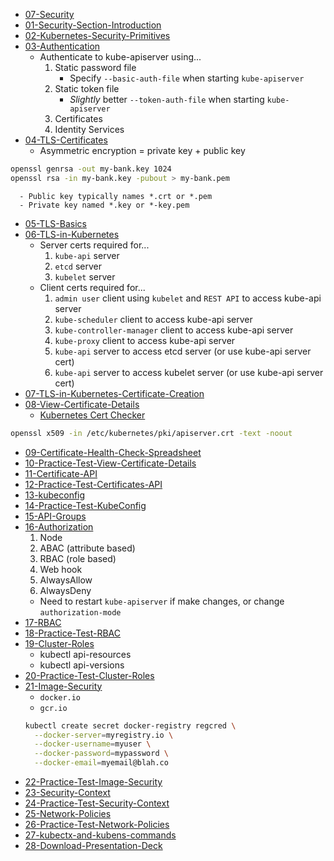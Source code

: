  - [07-Security](docs/07-Security)
  - [01-Security-Section-Introduction](docs/07-Security/01-Security-Section-Introduction.md)
  - [02-Kubernetes-Security-Primitives](docs/07-Security/02-Kubernetes-Security-Primitives.md)
  - [03-Authentication](docs/07-Security/03-Authentication.md)
    - Authenticate to kube-apiserver using...
        1. Static password file
            - Specify `--basic-auth-file` when starting `kube-apiserver`
        1. Static token file
            - *Slightly* better `--token-auth-file` when starting `kube-apiserver`
        1. Certificates
        1. Identity Services
  - [04-TLS-Certificates](docs/07-Security/04-TLS-Certificates.md)
      - Asymmetric encryption = private key + public key
  ```bash
  openssl genrsa -out my-bank.key 1024
  openssl rsa -in my-bank.key -pubout > my-bank.pem
  ```
      - Public key typically names *.crt or *.pem
      - Private key named *.key or *-key.pem
  - [05-TLS-Basics](docs/07-Security/05-TLS-Basics.md)
  - [06-TLS-in-Kubernetes](docs/07-Security/06-TLS-in-Kubernetes.md)
      - Server certs required for...
          1. `kube-api` server
          1. `etcd` server
          1. `kubelet` server
      - Client certs required for...
          1. `admin user` client using `kubelet` and `REST API` to access kube-api server
          1. `kube-scheduler` client to access kube-api server
          1. `kube-controller-manager` client to access kube-api server
          1. `kube-proxy` client to access kube-api server
          1. `kube-api` server to access etcd server (or use kube-api server cert)
          1. `kube-api` server to access kubelet server (or use kube-api server cert)
  - [07-TLS-in-Kubernetes-Certificate-Creation](docs/07-Security/07-TLS-in-Kubernetes-Certificate-Creation.md)
  - [08-View-Certificate-Details](docs/07-Security/08-View-Certificate-Details.md)
    - [Kubernetes Cert Checker](https://github.com/mmumshad/kubernetes-the-hard-way/tree/master/tools)
```bash
openssl x509 -in /etc/kubernetes/pki/apiserver.crt -text -noout
```
  - [09-Certificate-Health-Check-Spreadsheet](docs/07-Security/09-Certificate-Health-Check-Spreadsheet.md)
  - [10-Practice-Test-View-Certificate-Details](docs/07-Security/10-Practice-Test-View-Certificate-Details.md)
  - [11-Certificate-API](docs/07-Security/11-Certificate-API.md)
  - [12-Practice-Test-Certificates-API](docs/07-Security/12-Practice-Test-Certificates-API.md)
  - [13-kubeconfig](docs/07-Security/13-kubeconfig.md)
  - [14-Practice-Test-KubeConfig](docs/07-Security/14-Practice-Test-KubeConfig.md)
  - [15-API-Groups](docs/07-Security/15-API-Groups.md)
  - [16-Authorization](docs/07-Security/16-Authorization.md)
      1. Node
      1. ABAC (attribute based)
      1. RBAC (role based)
      1. Web hook
      1. AlwaysAllow
      1. AlwaysDeny
      - Need to restart `kube-apiserver` if make changes, or change `authorization-mode`
  - [17-RBAC](docs/07-Security/17-RBAC.md)
  - [18-Practice-Test-RBAC](docs/07-Security/18-Practice-Test-RBAC.md)
  - [19-Cluster-Roles](docs/07-Security/19-Cluster-Roles.md)
      - kubectl api-resources
      - kubectl api-versions
  - [20-Practice-Test-Cluster-Roles](docs/07-Security/20-Practice-Test-Cluster-Roles.md)
  - [21-Image-Security](docs/07-Security/21-Image-Security.md)
      - `docker.io`
      - `gcr.io`
      ```bash
      kubectl create secret docker-registry regcred \
        --docker-server=myregistry.io \
        --docker-username=myuser \
        --docker-password=mypassword \
        --docker-email=myemail@blah.co
      ```
  - [22-Practice-Test-Image-Security](docs/07-Security/22-Practice-Test-Image-Security.md)
  - [23-Security-Context](docs/07-Security/23-Security-Context.md)
  - [24-Practice-Test-Security-Context](docs/07-Security/24-Practice-Test-Security-Context.md)
  - [25-Network-Policies](docs/07-Security/25-Network-Policies.md)
  - [26-Practice-Test-Network-Policies](docs/07-Security/26-Practice-Test-Network-Policies.md)
  - [27-kubectx-and-kubens-commands](docs/07-Security/27-kubectx-and-kubens-commands.md)
  - [28-Download-Presentation-Deck](docs/07-Security/28-Download-Presentation-Deck.md)

